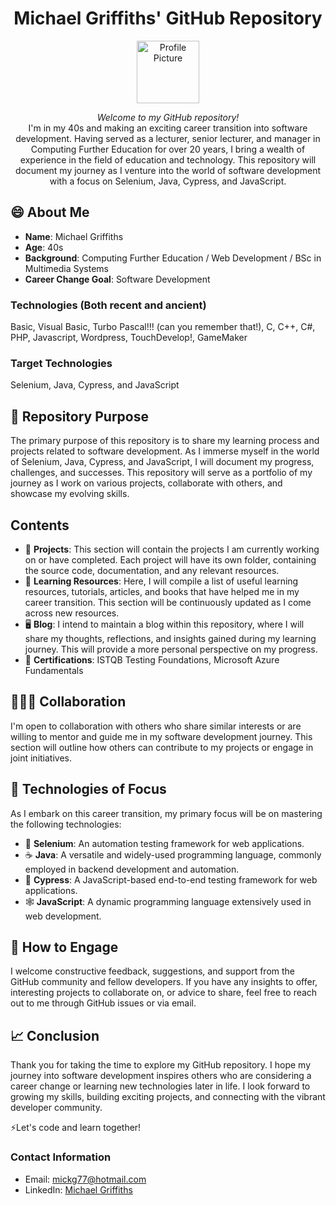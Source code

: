 
<h1 align="center">Michael Griffiths' GitHub Repository</h1>

<p align="center">
  <img alt="Profile Picture" src="https://media.licdn.com/dms/image/D4E03AQGm1AU2RMeRag/profile-displayphoto-shrink_200_200/0/1690464889960?e=1695859200&v=beta&t=S6uY4FoAGW1wPu9wSKC1TMHBJl-3ou2FZf6zNnkqmnI" width="100" height="100">
</p>

<p align="center">
  <em>Welcome to my GitHub repository!</em>
  <br>
  I'm in my 40s and making an exciting career transition into software development. Having served as a lecturer, senior lecturer, and manager in Computing Further Education for over 20 years, I bring a wealth of experience in the field of education and technology. This repository will document my journey as I venture into the world of software development with a focus on Selenium, Java, Cypress, and JavaScript.
</p>

## 😄 About Me
- **Name**: Michael Griffiths
- **Age**: 40s
- **Background**: Computing Further Education / Web Development / BSc in Multimedia Systems
- **Career Change Goal**: Software Development

### Technologies (Both recent and ancient)
Basic, Visual Basic, Turbo Pascal!!! (can you remember that!), C, C++, C#, PHP, Javascript, Wordpress, TouchDevelop!, GameMaker

### Target Technologies
Selenium, Java, Cypress, and JavaScript

## 🔖 Repository Purpose
The primary purpose of this repository is to share my learning process and projects related to software development. As I immerse myself in the world of Selenium, Java, Cypress, and JavaScript, I will document my progress, challenges, and successes. This repository will serve as a portfolio of my journey as I work on various projects, collaborate with others, and showcase my evolving skills.

## Contents
- 💼 **Projects**: This section will contain the projects I am currently working on or have completed. Each project will have its own folder, containing the source code, documentation, and any relevant resources.
- 📖 **Learning Resources**: Here, I will compile a list of useful learning resources, tutorials, articles, and books that have helped me in my career transition. This section will be continuously updated as I come across new resources.
- 🖥️ **Blog**: I intend to maintain a blog within this repository, where I will share my thoughts, reflections, and insights gained during my learning journey. This will provide a more personal perspective on my progress.
- 🥇 **Certifications**: ISTQB Testing Foundations, Microsoft Azure Fundamentals

## 🧑‍🤝‍🧑 Collaboration
I'm open to collaboration with others who share similar interests or are willing to mentor and guide me in my software development journey. This section will outline how others can contribute to my projects or engage in joint initiatives.

## 🤖 Technologies of Focus
As I embark on this career transition, my primary focus will be on mastering the following technologies:

- 🧪 **Selenium**: An automation testing framework for web applications.
- ☕ **Java**: A versatile and widely-used programming language, commonly employed in backend development and automation.
- 🧪 **Cypress**: A JavaScript-based end-to-end testing framework for web applications.
- 🕸️ **JavaScript**: A dynamic programming language extensively used in web development.

## 🤝 How to Engage
I welcome constructive feedback, suggestions, and support from the GitHub community and fellow developers. If you have any insights to offer, interesting projects to collaborate on, or advice to share, feel free to reach out to me through GitHub issues or via email.

## 📈 Conclusion
Thank you for taking the time to explore my GitHub repository. I hope my journey into software development inspires others who are considering a career change or learning new technologies later in life. I look forward to growing my skills, building exciting projects, and connecting with the vibrant developer community.

⚡Let's code and learn together!

### Contact Information
- Email: mickg77@hotmail.com
- LinkedIn: [Michael Griffiths](https://www.linkedin.com/in/michael-griffiths77/)
